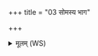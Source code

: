 +++
title = "03 सोमस्य भाग"

+++
<details><summary>मूलम् (WS)</summary>

सोमस्य भाग स्थ ।  
अपां शुक्रं देवीरापो वर्चो अस्मासु धत्त ।  
प्रजापतेर्वो धाम्ना ऽस्मै लोकाय सादये ॥ ३ ॥
</details>